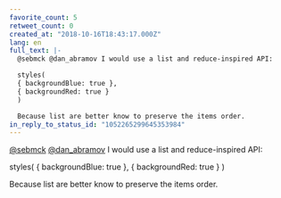 ```yaml
---
favorite_count: 5
retweet_count: 0
created_at: "2018-10-16T18:43:17.000Z"
lang: en
full_text: |-
  @sebmck @dan_abramov I would use a list and reduce-inspired API:

  styles(
  { backgroundBlue: true },
  { backgroundRed: true }
  )

  Because list are better know to preserve the items order.
in_reply_to_status_id: "1052265299645353984"
---
```


[@sebmck](https://twitter.com/sebmck)
[@dan_abramov](https://twitter.com/dan_abramov) I would use a list and
reduce-inspired API:

styles( { backgroundBlue: true }, { backgroundRed: true } )

Because list are better know to preserve the items order.
